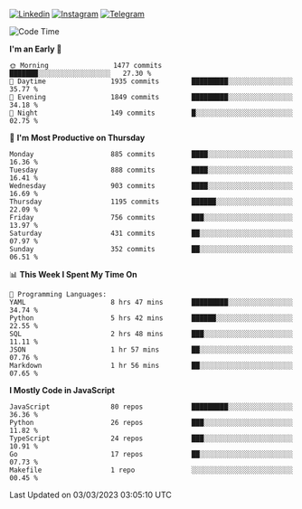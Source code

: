 [![Linkedin](https://img.shields.io/badge/-Archie-blue?style=flat-square&labelColor=gray&logo=Linkedin&logoColor=white&link=https://www.linkedin.com/in/archisdi)](https://www.linkedin.com/in/archisdi)
[![Instagram](https://img.shields.io/badge/-@archisdi-orange?style=flat-square&labelColor=gray&logo=Instagram&logoColor=white&link=https://www.instagram.com/archisdi)](https://www.instagram.com/archisdi)
[![Telegram](https://img.shields.io/badge/-aai-informational?style=flat-square&labelColor=gray&logo=telegram&logoColor=white&link=https://t.me/archisdi)](https://t.me/archisdi)

<!--START_SECTION:waka-->
![Code Time](http://img.shields.io/badge/Code%20Time-2%2C048%20hrs%2021%20mins-blue)

**I'm an Early 🐤** 

```text
🌞 Morning                1477 commits        ███████░░░░░░░░░░░░░░░░░░   27.30 % 
🌆 Daytime                1935 commits        █████████░░░░░░░░░░░░░░░░   35.77 % 
🌃 Evening                1849 commits        █████████░░░░░░░░░░░░░░░░   34.18 % 
🌙 Night                  149 commits         █░░░░░░░░░░░░░░░░░░░░░░░░   02.75 % 
```
📅 **I'm Most Productive on Thursday** 

```text
Monday                   885 commits         ████░░░░░░░░░░░░░░░░░░░░░   16.36 % 
Tuesday                  888 commits         ████░░░░░░░░░░░░░░░░░░░░░   16.41 % 
Wednesday                903 commits         ████░░░░░░░░░░░░░░░░░░░░░   16.69 % 
Thursday                 1195 commits        ██████░░░░░░░░░░░░░░░░░░░   22.09 % 
Friday                   756 commits         ███░░░░░░░░░░░░░░░░░░░░░░   13.97 % 
Saturday                 431 commits         ██░░░░░░░░░░░░░░░░░░░░░░░   07.97 % 
Sunday                   352 commits         ██░░░░░░░░░░░░░░░░░░░░░░░   06.51 % 
```


📊 **This Week I Spent My Time On** 

```text
💬 Programming Languages: 
YAML                     8 hrs 47 mins       █████████░░░░░░░░░░░░░░░░   34.74 % 
Python                   5 hrs 42 mins       ██████░░░░░░░░░░░░░░░░░░░   22.55 % 
SQL                      2 hrs 48 mins       ███░░░░░░░░░░░░░░░░░░░░░░   11.11 % 
JSON                     1 hr 57 mins        ██░░░░░░░░░░░░░░░░░░░░░░░   07.76 % 
Markdown                 1 hr 56 mins        ██░░░░░░░░░░░░░░░░░░░░░░░   07.65 % 
```

**I Mostly Code in JavaScript** 

```text
JavaScript               80 repos            █████████░░░░░░░░░░░░░░░░   36.36 % 
Python                   26 repos            ███░░░░░░░░░░░░░░░░░░░░░░   11.82 % 
TypeScript               24 repos            ███░░░░░░░░░░░░░░░░░░░░░░   10.91 % 
Go                       17 repos            ██░░░░░░░░░░░░░░░░░░░░░░░   07.73 % 
Makefile                 1 repo              ░░░░░░░░░░░░░░░░░░░░░░░░░   00.45 % 
```




 Last Updated on 03/03/2023 03:05:10 UTC
<!--END_SECTION:waka-->